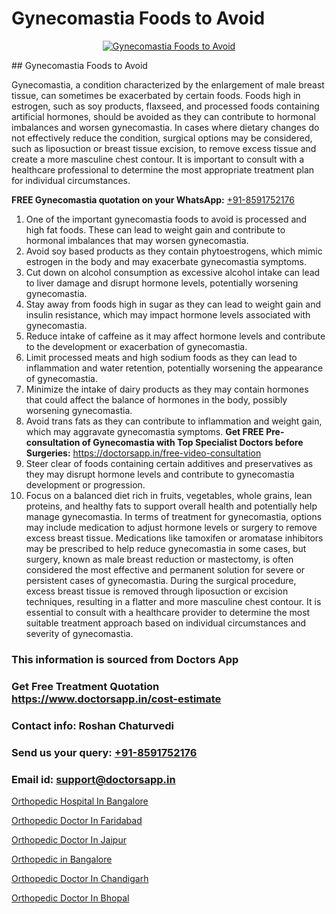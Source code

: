 # Gynecomastia Foods to Avoid

<p align="center">
  <a href="null">
    <img src="null" alt="Gynecomastia Foods to Avoid">
  </a>
</p>
## Gynecomastia Foods to Avoid

Gynecomastia, a condition characterized by the enlargement of male breast tissue, can sometimes be exacerbated by certain foods. Foods high in estrogen, such as soy products, flaxseed, and processed foods containing artificial hormones, should be avoided as they can contribute to hormonal imbalances and worsen gynecomastia. In cases where dietary changes do not effectively reduce the condition, surgical options may be considered, such as liposuction or breast tissue excision, to remove excess tissue and create a more masculine chest contour. It is important to consult with a healthcare professional to determine the most appropriate treatment plan for individual circumstances.

**FREE Gynecomastia quotation on your WhatsApp:**  [+91-8591752176](https://api.whatsapp.com/send?phone=8591752176)

1) One of the important gynecomastia foods to avoid is processed and high fat foods. These can lead to weight gain and contribute to hormonal imbalances that may worsen gynecomastia.
2) Avoid soy based products as they contain phytoestrogens, which mimic estrogen in the body and may exacerbate gynecomastia symptoms.
3) Cut down on alcohol consumption as excessive alcohol intake can lead to liver damage and disrupt hormone levels, potentially worsening gynecomastia.
4) Stay away from foods high in sugar as they can lead to weight gain and insulin resistance, which may impact hormone levels associated with gynecomastia.
5) Reduce intake of caffeine as it may affect hormone levels and contribute to the development or exacerbation of gynecomastia.
6) Limit processed meats and high sodium foods as they can lead to inflammation and water retention, potentially worsening the appearance of gynecomastia.
7) Minimize the intake of dairy products as they may contain hormones that could affect the balance of hormones in the body, possibly worsening gynecomastia.
8) Avoid trans fats as they can contribute to inflammation and weight gain, which may aggravate gynecomastia symptoms.
**Get FREE Pre-consultation of Gynecomastia with Top Specialist Doctors before Surgeries:** https://doctorsapp.in/free-video-consultation
9) Steer clear of foods containing certain additives and preservatives as they may disrupt hormone levels and contribute to gynecomastia development or progression.
10) Focus on a balanced diet rich in fruits, vegetables, whole grains, lean proteins, and healthy fats to support overall health and potentially help manage gynecomastia.
In terms of treatment for gynecomastia, options may include medication to adjust hormone levels or surgery to remove excess breast tissue. Medications like tamoxifen or aromatase inhibitors may be prescribed to help reduce gynecomastia in some cases, but surgery, known as male breast reduction or mastectomy, is often considered the most effective and permanent solution for severe or persistent cases of gynecomastia. During the surgical procedure, excess breast tissue is removed through liposuction or excision techniques, resulting in a flatter and more masculine chest contour. It is essential to consult with a healthcare provider to determine the most suitable treatment approach based on individual circumstances and severity of gynecomastia.

### This information is sourced from Doctors App 
### Get Free Treatment Quotation https://www.doctorsapp.in/cost-estimate
### Contact info: Roshan Chaturvedi 
### Send us your query: [+91-8591752176](https://api.whatsapp.com/send?phone=8591752176) 
### Email id: support@doctorsapp.in

[Orthopedic Hospital In Bangalore](https://www.linkedin.com/pulse/orthopedic-hospital-bangalore-meniscus-tear-treatment-5wphe?trackingId=DPHnHJihIV5VyH4LiZaQQw%3D%3D&lipi=urn%3Ali%3Apage%3Ad_flagship3_company_admin%3BYMgSyE7iTb6%2BgQ5kQEIvvw%3D%3D)

[Orthopedic Doctor In Faridabad](https://www.linkedin.com/pulse/orthopedic-doctor-faridabad-doctorsapp-united-arab-emirates-x53te?trackingId=BTNne1KAnK2DG0fdX2PjKw%3D%3D&lipi=urn%3Ali%3Apage%3Ad_flagship3_company_admin%3BSXrbBuk4SwWZ8nIcZ2zSvw%3D%3D)

[Orthopedic Doctor In Jaipur](https://medium.com/@vimalrana22/orthopedic-doctor-in-jaipur-cab5aa22cd63)

[Orthopedic in Bangalore](https://medium.com/@manish632504/orthopedic-in-bangalore-9a8bbd99fedb)

[Orthopedic Doctor In Chandigarh](https://doctors-apps.github.io/doctorsapp/orthopedic-doctor-in-chandigarh)

[Orthopedic Doctor In Bhopal](https://doctors-apps.github.io/doctorsapp/orthopedic-doctor-in-bhopal)

